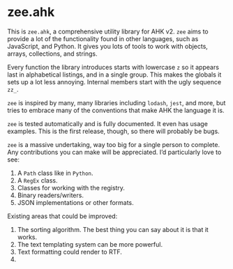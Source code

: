 # zee.ahk

This is `zee.ahk`, a comprehensive utility library for AHK v2. `zee` aims to provide a lot of the functionality found in other languages, such as JavaScript, and Python. It gives you lots of tools to work with objects, arrays, collections, and strings.

Every function the library introduces starts with lowercase `z` so it appears last in alphabetical listings, and in a single group. This makes the globals it sets up a lot less annoying. Internal members start with the ugly sequence `zz_`.

`zee` is inspired by many, many libraries including `lodash`, `jest`, and more, but tries to embrace many of the conventions that make AHK the language it is.

`zee` is tested automatically and is fully documented. It even has usage examples. This is the first release, though, so there will probably be bugs.

`zee` is a massive undertaking, way too big for a single person to complete. Any contributions you can make will be appreciated. I’d particularly love to see:

1. A `Path` class like in `Python`.
2. A `RegEx` class.
3. Classes for working with the registry.
4. Binary readers/writers.
5. JSON implementations or other formats.

Existing areas that could be improved:

1. The sorting algorithm. The best thing you can say about it is that it works.
2. The text templating system can be more powerful.
3. Text formatting could render to RTF.
4. 